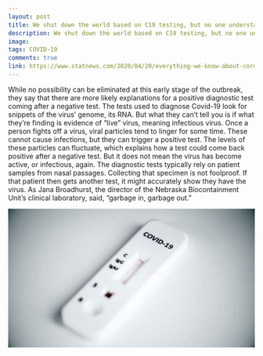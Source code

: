 ```yaml
---
layout: post
title: We shut down the world based on C19 testing, but no one understands C19 testing!
description: We shut down the world based on C19 testing, but no one understands C19 testing!
image: 
tags: COVID-19
comments: true
link: https://www.statnews.com/2020/04/20/everything-we-know-about-coronavirus-immunity-and-antibodies-and-plenty-we-still-dont/
---
```

While no possibility can be eliminated at this early stage of the
outbreak, they say that there are more likely explanations for a
positive diagnostic test coming after a negative test. The tests used to
diagnose Covid-19 look for snippets of the virus’ genome, its RNA. But
what they can’t tell you is if what they’re finding is evidence of
“live” virus, meaning infectious virus. Once a person fights off a
virus, viral particles tend to linger for some time. These cannot cause
infections, but they can trigger a positive test. The levels of these
particles can fluctuate, which explains how a test could come back
positive after a negative test. But it does not mean the virus has
become active, or infectious, again. The diagnostic tests typically rely
on patient samples from nasal passages. Collecting that specimen is not
foolproof. If that patient then gets another test, it might accurately
show they have the virus. As Jana Broadhurst, the director of the
Nebraska Biocontainment Unit’s clinical laboratory, said, “garbage in,
garbage out.”

![](/../../assets/images/post-images/shutdown/ccc072bfa90c6abc2ebada954cf38afd.jpg)
